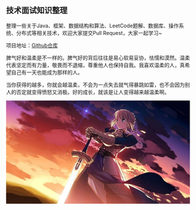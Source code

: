 ## 技术面试知识整理

整理一些关于Java、框架、数据结构和算法、LeetCode题解、数据库、操作系统、分布式等相关技术，欢迎大家提交Pull Request，大家一起学习~

项目地址：[Github仓库](https://github.com/ZZULI-TECH/interview)


脾气好和温柔是不一样的。脾气好的背后往往是易心软易妥协，怯懦和漠然。温柔代表坚定而有力量，敬畏而不退缩，尊重他人也保持自我。我喜欢温柔的人，真希望自己有一天也能成为那样的人。

当你获得的越多，你就会越温柔，不会为一点失去就气得暴跳如雷，也不会因为别人的否定就变得愤怒又消极。好的成长，就该是让人变得越来越温柔啊。

![image](https://github.com/ZZULI-TECH/interview/blob/master/images/qwer.jpg?raw=true)
